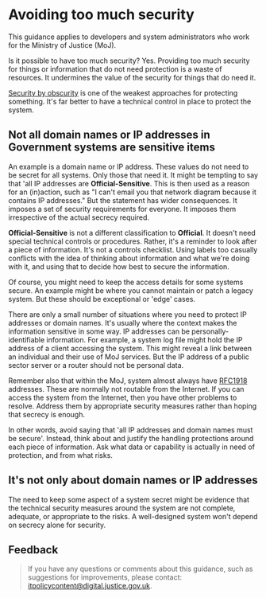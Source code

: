 # Avoiding too much security

This guidance applies to developers and system administrators who work for the Ministry of Justice \(MoJ\).

Is it possible to have too much security? Yes. Providing too much security for things or information that do not need protection is a waste of resources. It undermines the value of the security for things that do need it.

[Security by obscurity](https://en.wikipedia.org/wiki/Security_through_obscurity) is one of the weakest approaches for protecting something. It's far better to have a technical control in place to protect the system.

## Not all domain names or IP addresses in Government systems are sensitive items

An example is a domain name or IP address. These values do not need to be secret for all systems. Only those that need it. It might be tempting to say that 'all IP addresses are **Official-Sensitive**. This is then used as a reason for an \(in\)action, such as "I can't email you that network diagram because it contains IP addresses." But the statement has wider consequences. It imposes a set of security requirements for everyone. It imposes them irrespective of the actual secrecy required.

**Official-Sensitive** is not a different classification to **Official**. It doesn't need special technical controls or procedures. Rather, it's a reminder to look after a piece of information. It's not a controls checklist. Using labels too casually conflicts with the idea of thinking about information and what we're doing with it, and using that to decide how best to secure the information.

Of course, you might need to keep the access details for some systems secure. An example might be where you cannot maintain or patch a legacy system. But these should be exceptional or 'edge' cases.

There are only a small number of situations where you need to protect IP addresses or domain names. It's usually where the context makes the information sensitive in some way. IP addresses can be personally-identifiable information. For example, a system log file might hold the IP address of a client accessing the system. This might reveal a link between an individual and their use of MoJ services. But the IP address of a public sector server or a router should not be personal data.

Remember also that within the MoJ, system almost always have [RFC1918](https://tools.ietf.org/html/rfc1918) addresses. These are normally not routable from the Internet. If you can access the system from the Internet, then you have other problems to resolve. Address them by appropriate security measures rather than hoping that secrecy is enough.

In other words, avoid saying that 'all IP addresses and domain names must be secure'. Instead, think about and justify the handling protections around each piece of information. Ask what data or capability is actually in need of protection, and from what risks.

## It's not only about domain names or IP addresses

The need to keep some aspect of a system secret might be evidence that the technical security measures around the system are not complete, adequate, or appropriate to the risks. A well-designed system won't depend on secrecy alone for security.

## Feedback

> If you have any questions or comments about this guidance, such as suggestions for improvements, please contact: [itpolicycontent@digital.justice.gov.uk](mailto:itpolicycontent@digital.justice.gov.uk).

